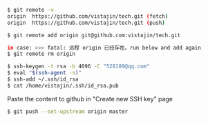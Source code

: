 
~~~sh
$ git remote -v
origin	https://github.com/vistajin/tech.git (fetch)
origin	https://github.com/vistajin/tech.git (push)

$ git remote add origin git@github.com:vistajin/tech.git

in case: >>> fatal: 远程 origin 已经存在。run below and add again
$ git remote rm origin

$ ssh-keygen -t rsa -b 4096 -C "528189@qq.com"
$ eval "$(ssh-agent -s)"
$ ssh-add ~/.ssh/id_rsa
$ cat /home/vistajin/.ssh/id_rsa.pub
~~~

Paste the content to github in "Create new SSH key" page

~~~sh
$ git push --set-upstream origin master
~~~
